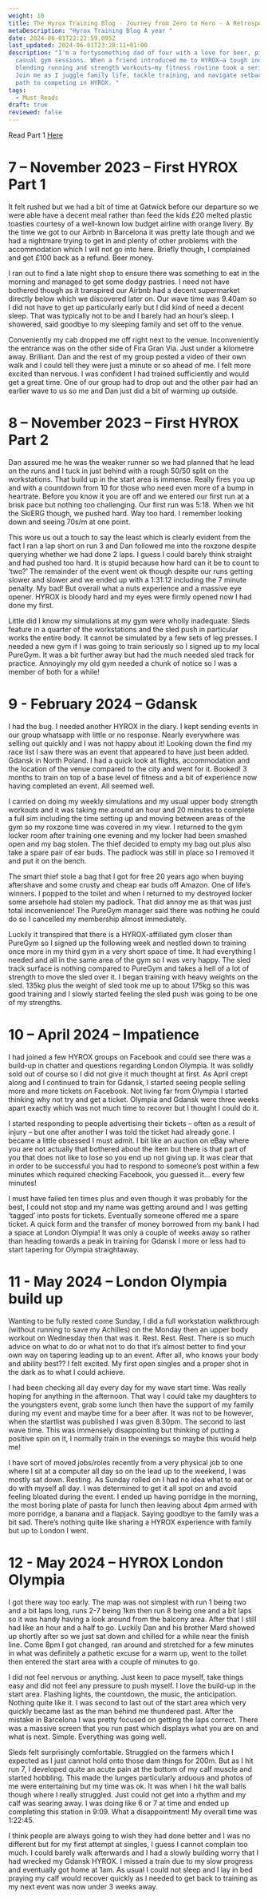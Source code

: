 ```yaml
---
weight: 10
title: The Hyrox Training Blog - Journey from Zero to Hero - A Retrospective Part 2
metaDescription: "Hyrox Training Blog A year "
date: 2024-06-01T22:22:59.095Z
last_updated: 2024-06-01T23:28:11+01:00
description: "I'm a fortysomething dad of four with a love for beer, pizza, and
  casual gym sessions. When a friend introduced me to HYROX—a tough indoor race
  blending running and strength workouts—my fitness routine took a serious turn.
  Join me as I juggle family life, tackle training, and navigate setbacks on my
  path to competing in HYROX. "
tags:
  - Must Reads
draft: true
reviewed: false
---
```


Read Part 1 [Here](https://www.compromisedrunning.com/post/the-hyrox-training-blog-journey-from-zero-to-hero-a-2022-2023-retrospective-part-1/)


# 7 – November 2023 – First HYROX Part 1

It felt rushed but we had a bit of time at Gatwick before our departure so we were able have a decent meal rather than feed the kids £20 melted plastic toasties courtesy of a well-known low budget airline with orange livery. By the time we got to our Airbnb in Barcelona it was pretty late though and we had a nightmare trying to get in and plenty of other problems with the accommodation which I will not go into here. Briefly though, I complained and got £100 back as a refund. Beer money.

I ran out to find a late night shop to ensure there was something to eat in the morning and managed to get some dodgy pastries. I need not have bothered though as it transpired our Airbnb had a decent supermarket directly below which we discovered later on. Our wave time was 9.40am so I did not have to get up particularly early but I did kind of need a decent sleep. That was typically not to be and I barely had an hour’s sleep. I showered, said goodbye to my sleeping family and set off to the venue.

Conveniently my cab dropped me off right next to the venue. Inconveniently the entrance was on the other side of Fira Gran Via. Just under a kilometre away. Brilliant. Dan and the rest of my group posted a video of their own walk and I could tell they were just a minute or so ahead of me. I felt more excited than nervous. I was confident I had trained sufficiently and would get a great time. One of our group had to drop out and the other pair had an earlier wave to us so me and Dan just did a bit of warming up outside.

 

# 8 – November 2023 – First HYROX Part 2

Dan assured me he was the weaker runner so we had planned that he lead on the runs and I tuck in just behind with a rough 50/50 split on the workstations. That build up in the start area is immense. Really fires you up and with a countdown from 10 for those who need even more of a bump in heartrate. Before you know it you are off and we entered our first run at a brisk pace but nothing too challenging. Our first run was 5:18. When we hit the SkiERG though, we pushed hard. Way too hard. I remember looking down and seeing 70s/m at one point.

This wore us out a touch to say the least which is clearly evident from the fact I ran a lap short on run 3 and Dan followed me into the roxzone despite querying whether we had done 2 laps. I guess I could barely think straight and had pushed too hard. It is stupid because how hard can it be to count to ‘two?’ The remainder of the event went ok though despite our runs getting slower and slower and we ended up with a 1:31:12 including the 7 minute penalty. My bad! But overall what a nuts experience and a massive eye opener. HYROX is bloody hard and my eyes were firmly opened now I had done my first.

Little did I know my simulations at my gym were wholly inadequate. Sleds feature in a quarter of the workstations and the sled push in particular works the entire body. It cannot be simulated by a few sets of leg presses. I needed a new gym if I was going to train seriously so I signed up to my local PureGym. It was a bit further away but had the much needed sled track for practice. Annoyingly my old gym needed a chunk of notice so I was a member of both for a while!

 

# 9 - February 2024 – Gdansk

I had the bug. I needed another HYROX in the diary. I kept sending events in our group whatsapp with little or no response. Nearly everywhere was selling out quickly and I was not happy about it! Looking down the find my race list I saw there was an event that appeared to have just been added. Gdansk in North Poland. I had a quick look at flights, accommodation and the location of the venue compared to the city and went for it. Booked! 3 months to train on top of a base level of fitness and a bit of experience now having completed an event. All seemed well.

I carried on doing my weekly simulations and my usual upper body strength workouts and it was taking me around an hour and 20 minutes to complete a full sim including the time setting up and moving between areas of the gym so my roxzone time was covered in my view. I returned to the gym locker room after training one evening and my locker had been smashed open and my bag stolen. The thief decided to empty my bag out plus also take a spare pair of ear buds. The padlock was still in place so I removed it and put it on the bench.

The smart thief stole a bag that I got for free 20 years ago when buying aftershave and some crusty and cheap ear buds off Amazon. One of life’s winners. I popped to the toilet and when I returned to my destroyed locker some arsehole had stolen my padlock. That did annoy me as that was just total inconvenience! The PureGym manager said there was nothing he could do so I cancelled my membership almost immediately.

Luckily it transpired that there is a HYROX-affiliated gym closer than PureGym so I signed up the following week and nestled down to training once more in my third gym in a very short space of time. It had everything I needed and all in the same area of the gym so I was very happy. The sled track surface is nothing compared to PureGym and takes a hell of a lot of strength to move the sled over it. I began training with heavy weights on the sled. 135kg plus the weight of sled took me up to about 175kg so this was good training and I slowly started feeling the sled push was going to be one of my strengths.

 

# 10 – April 2024 – Impatience

I had joined a few HYROX groups on Facebook and could see there was a build-up in chatter and questions regarding London Olympia. It was solidly sold out of course so I did not give it much thought at first. As April crept along and I continued to train for Gdansk, I started seeing people selling more and more tickets on Facebook. Not living far from Olympia I started thinking why not try and get a ticket. Olympia and Gdansk were three weeks apart exactly which was not much time to recover but I thought I could do it.

I started responding to people advertising their tickets – often as a result of injury – but one after another I was told the ticket had already gone. I became a little obsessed I must admit. I bit like an auction on eBay where you are not actually that bothered about the item but there is that part of you that does not like to lose so you end up not giving up. It was clear that in order to be successful you had to respond to someone’s post within a few minutes which required checking Facebook, you guessed it… every few minutes!

I must have failed ten times plus and even though it was probably for the best, I could not stop and my name was getting around and I was getting ‘tagged’ into posts for tickets. Eventually someone offered me a spare ticket. A quick form and the transfer of money borrowed from my bank I had a space at London Olympia! It was only a couple of weeks away so rather than heading towards a peak in training for Gdansk I more or less had to start tapering for Olympia straightaway.

 

# 11 - May 2024 – London Olympia build up

Wanting to be fully rested come Sunday, I did a full workstation walkthrough (without running to save my Achilles) on the Monday then an upper body workout on Wednesday then that was it. Rest. Rest. Rest. There is so much advice on what to do or what not to do that it’s almost better to find your own way on tapering leading up to an event. After all, who knows your body and ability best?? I felt excited. My first open singles and a proper shot in the dark as to what I could achieve.

I had been checking all day every day for my wave start time. Was really hoping for anything in the afternoon. That way I could take my daughters to the youngsters event, grab some lunch then have the support of my family during my event and maybe time for a beer after. It was not to be however, when the startlist was published I was given 8.30pm. The second to last wave time. This was immensely disappointing but thinking of putting a positive spin on it, I normally train in the evenings so maybe this would help me!

I have sort of moved jobs/roles recently from a very physical job to one where I sit at a computer all day so on the lead up to the weekend, I was mostly sat down. Resting. As Sunday rolled on I had no idea what to eat or do with myself all day. I was determined to get it all spot on and avoid feeling bloated during the event. I ended up having porridge in the morning, the most boring plate of pasta for lunch then leaving about 4pm armed with more porridge, a banana and a flapjack. Saying goodbye to the family was a bit sad. There’s nothing quite like sharing a HYROX experience with family but up to London I went.

 

# 12 - May 2024 – HYROX London Olympia

I got there way too early. The map was not simplest with run 1 being two and a bit laps long, runs 2-7 being 1km then run 8 being one and a bit laps so it was handy having a look around from the balcony area. After that I still had like an hour and a half to go. Luckily Dan and his brother Mard showed up shortly after so we just sat down and chilled for a while near the finish line. Come 8pm I got changed, ran around and stretched for a few minutes in what was definitely a pathetic excuse for a warm up, went to the toilet then entered the start area with a couple of minutes to go.

I did not feel nervous or anything. Just keen to pace myself, take things easy and did not feel any pressure to push myself. I love the build-up in the start area. Flashing lights, the countdown, the music, the anticipation. Nothing quite like it. I was second to last out of the start area which very quickly became last as the man behind me thundered past. After the mistake in Barcelona I was pretty focused on getting the laps correct. There was a massive screen that you run past which displays what you are on and what is next. Simple. Everything was going well.

Sleds felt surprisingly comfortable. Struggled on the farmers which I expected as I just cannot hold onto those dam things for 200m. But as I hit run 7, I developed quite an acute pain at the bottom of my calf muscle and started hobbling. This made the lunges particularly arduous and photos of me were entertaining but my time was ok. It was when I hit the wall balls though where I really struggled. Just could not get into a rhythm and my calf was searing away. I was doing like 6 or 7 at time and ended up completing this station in 9:09. What a disappointment! My overall time was 1:22:45.

I think people are always going to wish they had done better and I was no different but for my first attempt at singles, I guess I cannot complain too much. I could barely walk afterwards and I had a slowly building worry that I had wrecked my Gdansk HYROX. I missed a train due to my slow progress and eventually got home at 1am. As usual I could not sleep and I lay in bed praying my calf would recover quickly as I needed to get back to training as my next event was now under 3 weeks away.

